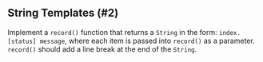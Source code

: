 ## String Templates (#2)

Implement a `record()` function that returns a `String` in the form: `index.
[status] message`, where each item is passed into `record()` as a parameter.
`record()` should add a line break at the end of the `String`.